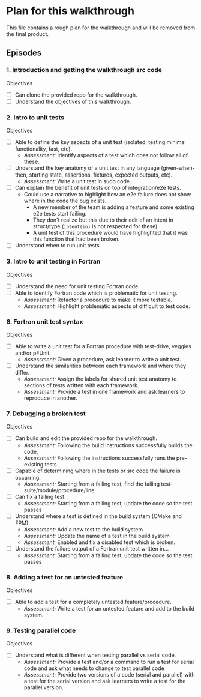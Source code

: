 # Plan for this walkthrough

This file contains a rough plan for the walkthrough and will be removed from the final product.

## Episodes

### 1. Introduction and getting the walkthrough src code

Objectives
- [ ] Can clone the provided repo for the walkthrough.
- [ ] Understand the objectives of this walkthrough.

### 2. Intro to unit tests

Objectives
- [ ] Able to define the key aspects of a unit test (isolated, testing minimal functionality, fast, etc).
    - *Assessment:* Identify aspects of a test which does not follow all of these.
- [ ] Understand the key anatomy of a unit test in any language (given-when-then, starting state, assertions, fixtures, expected outputs, etc).
    - *Assessment:* Write a unit test in sudo code.
- [ ] Can explain the benefit of unit tests on top of integration/e2e tests.
    - Could use a narrative to highlight how an e2e failure does not show where in the code the bug exists.
        - A new member of the team is adding a feature and some existing e2e tests start failing.
        - They don't realize but this due to their edit of an intent in struct/type (`intent(in)` is not respected for these).
        - A unit test of this procedure would have highlighted that it was this function that had been broken.
- [ ] Understand when to run unit tests.

### 3. Intro to unit testing in Fortran

Objectives
- [ ] Understand the need for unit testing Fortran code.
- [ ] Able to identify Fortran code which is problematic for unit testing.
    - *Assessment:* Refactor a procedure to make it more testable.
    - *Assessment:* Highlight problematic aspects of difficult to test code.

### 6. Fortran unit test syntax

Objectives
- [ ] Able to write a unit test for a Fortran procedure with test-drive, veggies and/or pFUnit.
    - *Assessment:* Given a procedure, ask learner to write a unit test.
- [ ] Understand the similarities between each framework and where they differ.
    - *Assessment:* Assign the labels for shared unit test anatomy to sections of tests written with each framework.
    - *Assessment:* Provide a test in one framework and ask learners to reproduce in another.

### 7. Debugging a broken test

Objectives
- [ ] Can build and edit the provided repo for the walkthrough.
    - *Assessment:* Following the build instructions successfully builds the code.
    - *Assessment:* Following the instructions successfully runs the pre-existing tests.
- [ ] Capable of determining where in the tests or src code the failure is occurring.
    - *Assessment:* Starting from a failing test, find the failing test-suite/module/procedure/line
- [ ] Can fix a failing test.
    - *Assessment:* Starting from a failing test, update the code so the test passes
- [ ] Understand where a test is defined in the build system (CMake and FPM).
    - *Assessment:* Add a new test to the build system
    - *Assessment:* Update the name of a test in the build system
    - *Assessment:* Enabled and fix a disabled test which is broken.
- [ ] Understand the failure output of a Fortran unit test written in...
    - *Assessment:* Starting from a failing test, update the code so the test passes

### 8. Adding a test for an untested feature

Objectives
- [ ] Able to add a test for a completely untested feature/procedure.
    - *Assessment:* Write a test for an untested feature and add to the build system.

### 9. Testing parallel code

Objectives
- [ ] Understand what is different when testing parallel vs serial code.
    - *Assessment:* Provide a test and/or a command to run a test for serial code and ask what needs to change to test parallel code
    - *Assessment:* Provide two versions of a code (serial and parallel) with a test for the serial version and ask learners to write a test for the parallel version.
